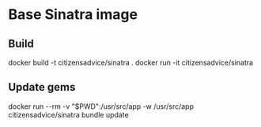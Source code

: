 # Base Sinatra image

## Build

docker build -t citizensadvice/sinatra .
docker run -it citizensadvice/sinatra

## Update gems

docker run --rm -v "$PWD":/usr/src/app -w /usr/src/app citizensadvice/sinatra bundle update
